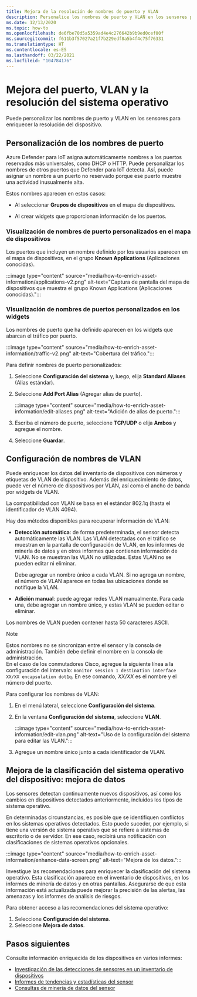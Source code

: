 ```yaml
---
title: Mejora de la resolución de nombres de puerto y VLAN
description: Personalice los nombres de puerto y VLAN en los sensores para enriquecer la resolución del dispositivo.
ms.date: 12/13/2020
ms.topic: how-to
ms.openlocfilehash: de6fbe70d5a5359ad4e4c276642b9b9ed0cef00f
ms.sourcegitcommit: f611b3f57027a21f7b229edf8a5b4f4c75f76331
ms.translationtype: HT
ms.contentlocale: es-ES
ms.lasthandoff: 03/22/2021
ms.locfileid: "104784176"
---
```

# <a name="enhance-port-vlan-and-os-resolution"></a>Mejora del puerto, VLAN y la resolución del sistema operativo

Puede personalizar los nombres de puerto y VLAN en los sensores para enriquecer la resolución del dispositivo.

## <a name="customize-port-names"></a>Personalización de los nombres de puerto

Azure Defender para IoT asigna automáticamente nombres a los puertos reservados más universales, como DHCP o HTTP. Puede personalizar los nombres de otros puertos que Defender para IoT detecta. Así, puede asignar un nombre a un puerto no reservado porque ese puerto muestre una actividad inusualmente alta.

Estos nombres aparecen en estos casos:

  - Al seleccionar **Grupos de dispositivos** en el mapa de dispositivos.

  - Al crear widgets que proporcionan información de los puertos.

### <a name="view-custom-port-names-in-the-device-map"></a>Visualización de nombres de puerto personalizados en el mapa de dispositivos

Los puertos que incluyen un nombre definido por los usuarios aparecen en el mapa de dispositivos, en el grupo **Known Applications** (Aplicaciones conocidas).

:::image type="content" source="media/how-to-enrich-asset-information/applications-v2.png" alt-text="Captura de pantalla del mapa de dispositivos que muestra el grupo Known Applications (Aplicaciones conocidas).":::

### <a name="view-custom-port-names-in-widgets"></a>Visualización de nombres de puertos personalizados en los widgets

Los nombres de puerto que ha definido aparecen en los widgets que abarcan el tráfico por puerto.

:::image type="content" source="media/how-to-enrich-asset-information/traffic-v2.png" alt-text="Cobertura del tráfico.":::

Para definir nombres de puerto personalizados:

1. Seleccione **Configuración del sistema** y, luego, elija **Standard Aliases** (Alias estándar).

2. Seleccione **Add Port Alias** (Agregar alias de puerto).

    :::image type="content" source="media/how-to-enrich-asset-information/edit-aliases.png" alt-text="Adición de alias de puerto.":::

3. Escriba el número de puerto, seleccione **TCP/UDP** o elija **Ambos** y agregue el nombre.

4. Seleccione **Guardar**.

## <a name="configure-vlan-names"></a>Configuración de nombres de VLAN

Puede enriquecer los datos del inventario de dispositivos con números y etiquetas de VLAN de dispositivo. Además del enriquecimiento de datos, puede ver el número de dispositivos por VLAN, así como el ancho de banda por widgets de VLAN.

La compatibilidad con VLAN se basa en el estándar 802.1q (hasta el identificador de VLAN 4094).

Hay dos métodos disponibles para recuperar información de VLAN:

- **Detección automática**: de forma predeterminada, el sensor detecta automáticamente las VLAN. Las VLAN detectadas con el tráfico se muestran en la pantalla de configuración de VLAN, en los informes de minería de datos y en otros informes que contienen información de VLAN. No se muestran las VLAN no utilizadas. Estas VLAN no se pueden editar ni eliminar. 

  Debe agregar un nombre único a cada VLAN. Si no agrega un nombre, el número de VLAN aparece en todas las ubicaciones donde se notifique la VLAN.

- **Adición manual**: puede agregar redes VLAN manualmente. Para cada una, debe agregar un nombre único, y estas VLAN se pueden editar o eliminar.

Los nombres de VLAN pueden contener hasta 50 caracteres ASCII.

> [!NOTE]
> Estos nombres no se sincronizan entre el sensor y la consola de administración. También debe definir el nombre en la consola de administración.  
En el caso de los conmutadores Cisco, agregue la siguiente línea a la configuración del intervalo: `monitor session 1 destination interface XX/XX encapsulation dot1q`. En ese comando, *XX/XX* es el nombre y el número del puerto.

Para configurar los nombres de VLAN:

1. En el menú lateral, seleccione **Configuración del sistema**.

2. En la ventana **Configuración del sistema**, seleccione **VLAN**.

    :::image type="content" source="media/how-to-enrich-asset-information/edit-vlan.png" alt-text="Uso de la configuración del sistema para editar las VLAN.":::

3. Agregue un nombre único junto a cada identificador de VLAN.

## <a name="improve-device-operating-system-classification-data-enhancement"></a>Mejora de la clasificación del sistema operativo del dispositivo: mejora de datos

Los sensores detectan continuamente nuevos dispositivos, así como los cambios en dispositivos detectados anteriormente, incluidos los tipos de sistema operativo.

En determinadas circunstancias, es posible que se identifiquen conflictos en los sistemas operativos detectados. Esto puede suceder, por ejemplo, si tiene una versión de sistema operativo que se refiere a sistemas de escritorio o de servidor. En ese caso, recibirá una notificación con clasificaciones de sistemas operativos opcionales.

:::image type="content" source="media/how-to-enrich-asset-information/enhance-data-screen.png" alt-text="Mejora de los datos.":::

Investigue las recomendaciones para enriquecer la clasificación del sistema operativo. Esta clasificación aparece en el inventario de dispositivos, en los informes de minería de datos y en otras pantallas. Asegurarse de que esta información está actualizada puede mejorar la precisión de las alertas, las amenazas y los informes de análisis de riesgos.

Para obtener acceso a las recomendaciones del sistema operativo:

1. Seleccione **Configuración del sistema**.
1. Seleccione **Mejora de datos**.

## <a name="next-steps"></a>Pasos siguientes

Consulte información enriquecida de los dispositivos en varios informes:

- [Investigación de las detecciones de sensores en un inventario de dispositivos](how-to-investigate-sensor-detections-in-a-device-inventory.md)
- [Informes de tendencias y estadísticas del sensor](how-to-create-trends-and-statistics-reports.md)
- [Consultas de minería de datos del sensor](how-to-create-data-mining-queries.md)
